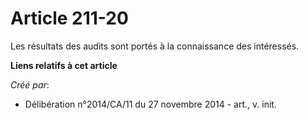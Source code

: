 # Article 211-20

Les résultats des audits sont portés à la connaissance des intéressés.

**Liens relatifs à cet article**

_Créé par_:

  - Délibération n°2014/CA/11 du 27 novembre 2014 - art., v. init.
